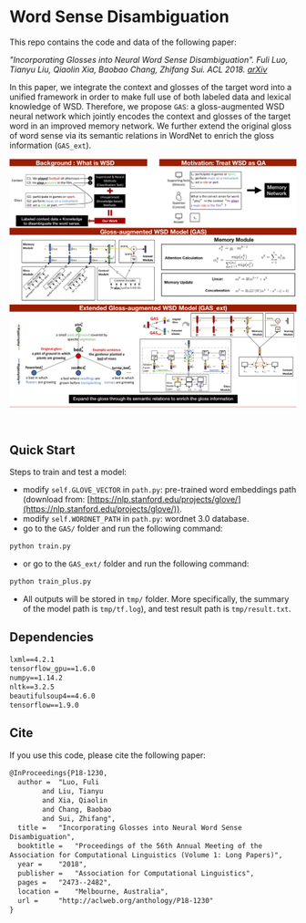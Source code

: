 # Word Sense Disambiguation

This repo contains the code and data of the following paper:

<i> "Incorporating Glosses into Neural Word Sense Disambiguation". Fuli Luo, Tianyu Liu, Qiaolin Xia, Baobao Chang, Zhifang Sui. ACL 2018. [arXiv](https://arxiv.org/abs/1805.08028)</i>

In this paper, we integrate the context and glosses of the target word into a unified framework in order to make full use of both labeled data and lexical knowledge of WSD.
Therefore, we propose ``GAS``: a gloss-augmented WSD neural network which jointly encodes the context and glosses of the target word in an improved memory network.
We further extend the original gloss of word sense via its semantic relations in WordNet to enrich the gloss information (``GAS_ext``).

<p align="center"><img src="image/model.png"></p>

<br>

## Quick Start
Steps to train and test a model:
- modify `self.GLOVE_VECTOR` in `path.py`: pre-trained word embeddings path (download from: [https://nlp.stanford.edu/projects/glove/](https://nlp.stanford.edu/projects/glove/)).
- modify `self.WORDNET_PATH` in `path.py`: wordnet 3.0 database.
- go to the <code>GAS/</code> folder and run the following command:

```bash
python train.py
```

- or go to the `GAS_ext/` folder and run the following command:
```bash
python train_plus.py
```

- All outputs will be stored in  `tmp/` folder. More specifically, the summary of the model path is `tmp/tf.log`), and test result path is `tmp/result.txt`.


## Dependencies
```
lxml==4.2.1
tensorflow_gpu==1.6.0
numpy==1.14.2
nltk==3.2.5
beautifulsoup4==4.6.0
tensorflow==1.9.0
```

## Cite

If you use this code, please cite the following paper:
```
@InProceedings{P18-1230,
  author = 	"Luo, Fuli
		and Liu, Tianyu
		and Xia, Qiaolin
		and Chang, Baobao
		and Sui, Zhifang",
  title = 	"Incorporating Glosses into Neural Word Sense Disambiguation",
  booktitle = 	"Proceedings of the 56th Annual Meeting of the Association for Computational Linguistics (Volume 1: Long Papers)",
  year = 	"2018",
  publisher = 	"Association for Computational Linguistics",
  pages = 	"2473--2482",
  location = 	"Melbourne, Australia",
  url = 	"http://aclweb.org/anthology/P18-1230"
}
```
